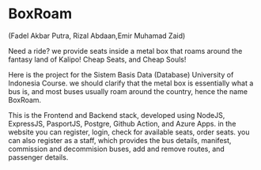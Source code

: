 # BoxRoam
(Fadel Akbar Putra, Rizal Abdaan,Emir Muhamad Zaid)

Need a ride? we provide seats inside a metal box that roams around the fantasy land of Kalipo! Cheap Seats, and Cheap Souls!

Here is the project for the Sistem Basis Data (Database) University of Indonesia Course. we should clarify that the metal box is essentially what a bus is, and most buses usually roam around the country, hence the name BoxRoam.

This is the Frontend and Backend stack, developed using NodeJS, ExpressJS, PasportJS, Postgre, Github Action, and Azure Apps. in the website you can register, login, check for available seats, order seats. you can also register as a staff, which provides the bus details, manifest, commission and decommision buses, add and remove routes, and passenger details. 

